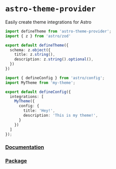 # `astro-theme-provider`

Easily create theme integrations for Astro

```ts
import defineTheme from 'astro-theme-provider';
import { z } from 'astro/zod'

export default defineTheme({
  schema: z.object({
    title: z.string(),
    description: z.string().optional(),
  })
})
```

```ts
import { defineConfig } from 'astro/config';
import MyTheme from 'my-theme';

export default defineConfig({
  integrations: [
    MyTheme({
      config: {
        title: 'Hey!',
        description: 'This is my theme!',
      }
    })
  ]
});
```

### [Documentation](https://astro-theme-provider.netlify.app)

### [Package](packages/astro-theme-provider)
